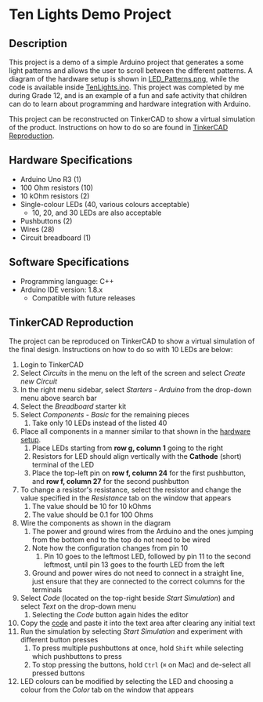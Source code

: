 # Ten Lights Demo Project

## Description

This project is a demo of a simple Arduino project that generates
a some light patterns and allows the user to scroll between the
different patterns. A diagram of the hardware setup is shown in 
[LED_Patterns.png](LED_Patterns.png), while the code is available inside
[TenLights.ino](TenLights/TenLights.ino). This project was completed by me during
Grade 12, and is an example of a fun and safe activity that children
can do to learn about programming and hardware integration with Arduino.

This project can be reconstructed on TinkerCAD to show a virtual
simulation of the product. Instructions on how to do so are
found in [TinkerCAD Reproduction](#tinkercad-reproduction).

## Hardware Specifications

- Arduino Uno R3 (1)
- 100 Ohm resistors (10)
- 10 kOhm resistors (2)
- Single-colour LEDs (40, various colours acceptable)
  - 10, 20, and 30 LEDs are also acceptable
- Pushbuttons (2)
- Wires (28)
- Circuit breadboard (1)

## Software Specifications

- Programming language: C++
- Arduino IDE version: 1.8.x
  - Compatible with future releases

## TinkerCAD Reproduction

The project can be reproduced on TinkerCAD to show a virtual 
simulation of the final design. Instructions on how to do so with
10 LEDs are below:

1. Login to TinkerCAD
2. Select *Circuits* in the menu on the left of the screen and
select *Create new Circuit*
3. In the right menu sidebar, select *Starters - Arduino* from the
drop-down menu above search bar
4. Select the *Breadboard* starter kit
5. Select *Components - Basic* for the remaining pieces
   1. Take only 10 LEDs instead of the listed 40
6. Place all components in a manner similar to that shown in the 
[hardware setup](LED_Patterns.png).
   1. Place LEDs starting from **row g, column 1** going to the right
   2. Resistors for LED should align vertically with the **Cathode**
      (short) terminal of the LED
   3. Place the top-left pin on **row f, column 24** for the first
   pushbutton, and **row f, column 27** for the second pushbutton
7. To change a resistor's resistance, select the resistor and change
the value specified in the *Resistance* tab on the window that appears
   1. The value should be 10 for 10 kOhms
   2. The value should be 0.1 for 100 Ohms
8. Wire the components as shown in the diagram
   1. The power and ground wires from the Arduino and the ones jumping
   from the bottom end to the top do not need to be wired
   2. Note how the configuration changes from pin 10
      1. Pin 10 goes to the leftmost LED, followed by pin 11 to the
      second leftmost, until pin 13 goes to the fourth LED from the left
   3. Ground and power wires do not need to connect in a straight line,
   just ensure that they are connected to the correct columns for the
   terminals
9. Select *Code* (located on the top-right beside *Start Simulation*) and
select *Text* on the drop-down menu
   1. Selecting the *Code* button again hides the editor
10. Copy the [code](TenLights/TenLights.ino) and paste it into the
text area after clearing any initial text
11. Run the simulation by selecting *Start Simulation* and experiment
with different button presses
    1. To press multiple pushbuttons at once, hold `Shift` while
    selecting which pushbuttons to press
    2. To stop pressing the buttons, hold `Ctrl` (`⌘` on Mac) and
    de-select all pressed buttons
12. LED colours can be modified by selecting the LED and choosing
a colour from the *Color* tab on the window that appears